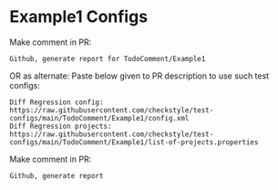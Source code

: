 # Example1 Configs
Make comment in PR:
```
Github, generate report for TodoComment/Example1
```
OR as alternate:
Paste below given to PR description to use such test configs:
```
Diff Regression config: https://raw.githubusercontent.com/checkstyle/test-configs/main/TodoComment/Example1/config.xml
Diff Regression projects: https://raw.githubusercontent.com/checkstyle/test-configs/main/TodoComment/Example1/list-of-projects.properties
```
Make comment in PR:
```
Github, generate report
```
